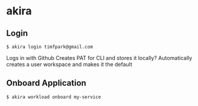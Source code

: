 # akira

## Login

```
$ akira login timfpark@gmail.com
```

Logs in with Github
Creates PAT for CLI and stores it locally?
Automatically creates a user workspace and makes it the default

## Onboard Application

```
$ akira workload onboard my-service
```

